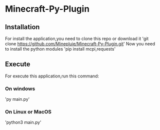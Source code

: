 # Minecraft-Py-Plugin
## Installation
For install the application,you need to clone this repo or download it
'git clone https://github.com/Minepluie/Minecraft-Py-Plugin.git'
Now you need to install the python modules
'pip install mcpi,requests'
## Execute
For execute this application,run this command:
### On windows
'py main.py'
### On Linux or MacOS
'python3 main.py'
